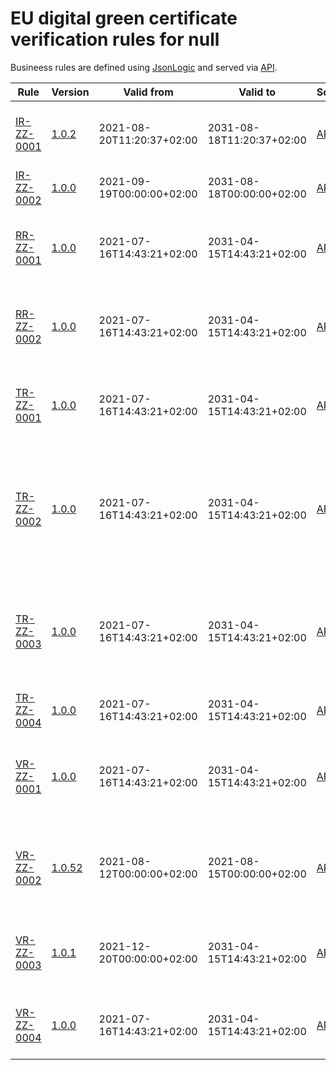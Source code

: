 # EU digital green certificate verification rules for null

Busineess rules are defined using [JsonLogic](https://jsonlogic.com) and served via [API](https://dgca-businessrule-service-test.ezdrav.si/rules/ZZ).

| Rule | Version | Valid from | Valid to | Source | Description |
| ---- | ------- | ---------- | -------- | ------ | ----------- |
| [IR-ZZ-0001](IR-ZZ-0001.json) | [1.0.2](IR-ZZ-0001_1.0.2.json) | 2021-08-20T11:20:37+02:00 | 2031-08-18T11:20:37+02:00 | [API](https://dgca-businessrule-service-test.ezdrav.si/rules/ZZ/9d8a5941c3c2c602075be72365d43b0bb3dc6409e5fb596c268ad8ce6c5e62ff) | The test center ILLEGAL TC  is not allowed. |
| [IR-ZZ-0002](IR-ZZ-0002.json) | [1.0.0](IR-ZZ-0002_1.0.0.json) | 2021-09-19T00:00:00+02:00 | 2031-08-18T00:00:00+02:00 | [API](https://dgca-businessrule-service-test.ezdrav.si/rules/ZZ/1caa396152c9590e0146aa31cbd33dd4bf9ead54f5d2118d0b5669d6b515880c) | Issuer that has been compromised |
| [RR-ZZ-0001](RR-ZZ-0001.json) | [1.0.0](RR-ZZ-0001_1.0.0.json) | 2021-07-16T14:43:21+02:00 | 2031-04-15T14:43:21+02:00 | [API](https://dgca-businessrule-service-test.ezdrav.si/rules/ZZ/4cbee53c6a697cbd9b0b8c7eb4060ed8a907723caecf091dfe997d1ba7500749) | The positive NAA test result (e.g., PCR) must be older than 28 days. |
| [RR-ZZ-0002](RR-ZZ-0002.json) | [1.0.0](RR-ZZ-0002_1.0.0.json) | 2021-07-16T14:43:21+02:00 | 2031-04-15T14:43:21+02:00 | [API](https://dgca-businessrule-service-test.ezdrav.si/rules/ZZ/81245a8ac4beab8eef6a3acd89d5b348d72a60308b6a8d98e20f0895d3ae5964) | The positive NAA test result (e.g., PCR) must be no older than 6 months. |
| [TR-ZZ-0001](TR-ZZ-0001.json) | [1.0.0](TR-ZZ-0001_1.0.0.json) | 2021-07-16T14:43:21+02:00 | 2031-04-15T14:43:21+02:00 | [API](https://dgca-businessrule-service-test.ezdrav.si/rules/ZZ/496f1a90421c58781b725c8fe1e470be96df14b574a009151c66edc6f8124397) | This must be an antigen test (e.g., rapid test) or NAA test (e.g., PCR). |
| [TR-ZZ-0002](TR-ZZ-0002.json) | [1.0.0](TR-ZZ-0002_1.0.0.json) | 2021-07-16T14:43:21+02:00 | 2031-04-15T14:43:21+02:00 | [API](https://dgca-businessrule-service-test.ezdrav.si/rules/ZZ/86510655793bc9bda3b5a0b1ed5189a45ce388772a26afa1487de0eb845e8a84) | The sample for an antigen test (e.g., rapid test) must have been taken no longer than 48 hours ago. |
| [TR-ZZ-0003](TR-ZZ-0003.json) | [1.0.0](TR-ZZ-0003_1.0.0.json) | 2021-07-16T14:43:21+02:00 | 2031-04-15T14:43:21+02:00 | [API](https://dgca-businessrule-service-test.ezdrav.si/rules/ZZ/ea771189c9a8b4b2962b5f6245c420ca83cd64088c8fe59a1abd15a9e798ad47) | The sample for an NAA test (e.g., PCR) must have been taken no longer than 72 hours ago. |
| [TR-ZZ-0004](TR-ZZ-0004.json) | [1.0.0](TR-ZZ-0004_1.0.0.json) | 2021-07-16T14:43:21+02:00 | 2031-04-15T14:43:21+02:00 | [API](https://dgca-businessrule-service-test.ezdrav.si/rules/ZZ/a60d13f0390bf150134b40573b829ab7665556f847521c2b9acb1355b5df3a65) | The test result must be negative. |
| [VR-ZZ-0001](VR-ZZ-0001.json) | [1.0.0](VR-ZZ-0001_1.0.0.json) | 2021-07-16T14:43:21+02:00 | 2031-04-15T14:43:21+02:00 | [API](https://dgca-businessrule-service-test.ezdrav.si/rules/ZZ/b99f3a351b6b9e3491fcfd73905c42d3595db1e053f9fb2e1b25ca9e1ae01a28) | The vaccination schedule must be complete (e.g., 1/1, 2/2). |
| [VR-ZZ-0002](VR-ZZ-0002.json) | [1.0.52](VR-ZZ-0002_1.0.52.json) | 2021-08-12T00:00:00+02:00 | 2021-08-15T00:00:00+02:00 | [API](https://dgca-businessrule-service-test.ezdrav.si/rules/ZZ/c98992877b259193aef2282519029c4e383f0431ab993e4aaa5fe95f12d941f4) | Only the following vaccines are accepted: AstraZeneca, Janssen, Moderna. |
| [VR-ZZ-0003](VR-ZZ-0003.json) | [1.0.1](VR-ZZ-0003_1.0.1.json) | 2021-12-20T00:00:00+02:00 | 2031-04-15T14:43:21+02:00 | [API](https://dgca-businessrule-service-test.ezdrav.si/rules/ZZ/e2fd675f18b26c01caaecec8a7c0d931baacac8f441bcb5bb797f1ed53522493) | The vaccine must have been administered at least 14 days ago. |
| [VR-ZZ-0004](VR-ZZ-0004.json) | [1.0.0](VR-ZZ-0004_1.0.0.json) | 2021-07-16T14:43:21+02:00 | 2031-04-15T14:43:21+02:00 | [API](https://dgca-businessrule-service-test.ezdrav.si/rules/ZZ/b9e9b8660e20e3b2e229580abca5b84d5ada78cc4c1e74ef74f559f6cc7255b5) | The vaccination must be more than 14 days ago. |
